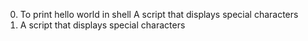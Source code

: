 0. To print hello world in shell
A script that displays special characters
1. A script that displays special characters
